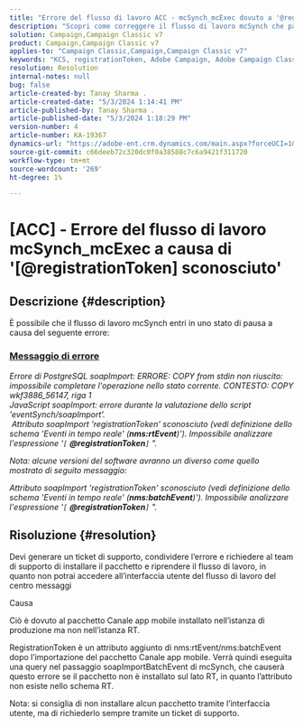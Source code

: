 ```yaml
---
title: "Errore del flusso di lavoro ACC - mcSynch_mcExec dovuto a '@registrationToken sconosciuto'"
description: "Scopri come correggere il flusso di lavoro mcSynch che passa allo stato di pausa a causa di un errore nella valutazione dello script 'eventSynch/soapImport'."
solution: Campaign,Campaign Classic v7
product: Campaign,Campaign Classic v7
applies-to: "Campaign Classic,Campaign,Campaign Classic v7"
keywords: "KCS, registrationToken, Adobe Campaign, Adobe Campaign Classic, ACC, mcSynch_mcExec workflow fail, risoluzione dei problemi"
resolution: Resolution
internal-notes: null
bug: false
article-created-by: Tanay Sharma .
article-created-date: "5/3/2024 1:14:41 PM"
article-published-by: Tanay Sharma .
article-published-date: "5/3/2024 1:18:29 PM"
version-number: 4
article-number: KA-19367
dynamics-url: "https://adobe-ent.crm.dynamics.com/main.aspx?forceUCI=1&pagetype=entityrecord&etn=knowledgearticle&id=3ba19b17-4f09-ef11-9f8a-6045bd026dc7"
source-git-commit: c66deeb72c320dc0f0a38588c7c6a9421f311720
workflow-type: tm+mt
source-wordcount: '269'
ht-degree: 1%

---
```


# [ACC] - Errore del flusso di lavoro mcSynch_mcExec a causa di &#39;[@registrationToken] sconosciuto&#39;

## Descrizione {#description}


È possibile che il flusso di lavoro mcSynch entri in uno stato di pausa a causa del seguente errore:



### <u>Messaggio di errore</u>

*Errore di PostgreSQL soapImport: ERRORE: COPY from stdin non riuscito: impossibile completare l&#39;operazione nello stato corrente. CONTESTO: COPY wkf3886_56147, riga 1
<br>JavaScript soapImport: errore durante la valutazione dello script &#39;eventSynch/soapImport&#39;.
<br> Attributo soapImport &#39;registrationToken&#39; sconosciuto (vedi definizione dello schema &#39;Eventi in tempo reale&#39; (<b>nms:rtEvent</b>)&#39;). Impossibile analizzare l&#39;espressione &#39;`[` <b>@registrationToken</b>`]` &quot;.*

*Nota: alcune versioni del software avranno un diverso come quello mostrato di seguito messaggio:*

*Attributo soapImport &#39;registrationToken&#39; sconosciuto (vedi definizione dello schema &#39;Eventi in tempo reale&#39; (<b>nms:batchEvent</b>)&#39;). Impossibile analizzare l&#39;espressione &#39;`[` <b>@registrationToken</b>`]` &quot;.*


## Risoluzione {#resolution}


Devi generare un ticket di supporto, condividere l’errore e richiedere al team di supporto di installare il pacchetto e riprendere il flusso di lavoro, in quanto non potrai accedere all’interfaccia utente del flusso di lavoro del centro messaggi



Causa

Ciò è dovuto al pacchetto Canale app mobile installato nell’istanza di produzione ma non nell’istanza RT.

RegistrationToken è un attributo aggiunto di nms:rtEvent/nms:batchEvent dopo l’importazione del pacchetto Canale app mobile. Verrà quindi eseguita una query nel passaggio soapImportBatchEvent di mcSynch, che causerà questo errore se il pacchetto non è installato sul lato RT, in quanto l’attributo non esiste nello schema RT.



Nota: si consiglia di non installare alcun pacchetto tramite l’interfaccia utente, ma di richiederlo sempre tramite un ticket di supporto.
